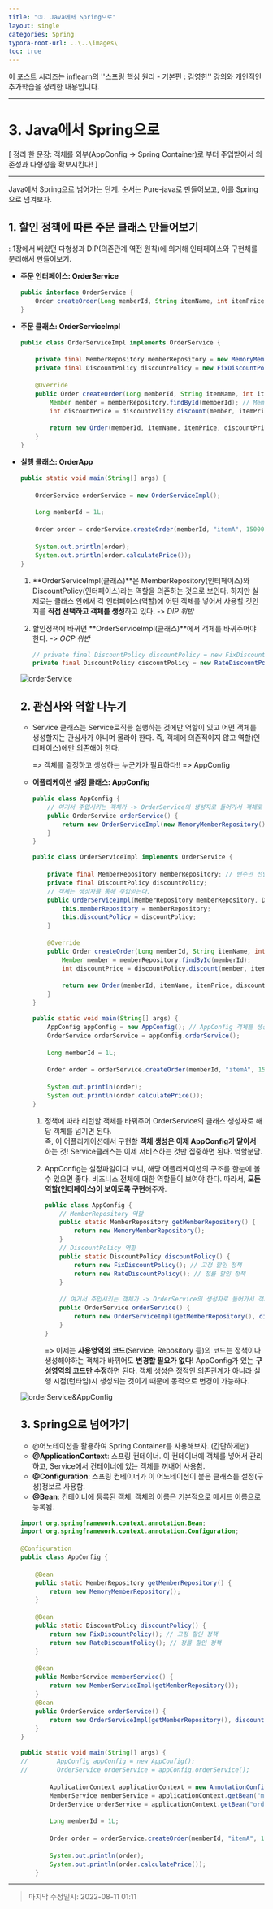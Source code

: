 ```yaml
---
title: "③. Java에서 Spring으로"
layout: single
categories: Spring
typora-root-url: ..\..\images\
toc: true
---
```


이 포스트 시리즈는 inflearn의 ''스프링 핵심 원리 - 기본편 : 김영한'' 강의와 개인적인 추가학습을 정리한 내용입니다.

------

# 3. Java에서 Spring으로

[ 정리 한 문장: 객체를 외부(AppConfig -> Spring Container)로 부터 주입받아서 의존성과 다형성을 확보시킨다! ]

------

Java에서 Spring으로 넘어가는 단계. 순서는 Pure-java로 만들어보고, 이를 Spring으로 넘겨보자.





## 1. 할인 정책에 따른 주문 클래스 만들어보기

: 1장에서 배웠던 다형성과 DIP(의존관계 역전 원칙)에 의거해 인터페이스와 구현체를 분리해서 만들어보기.

- **주문 인터페이스: OrderService**

  ```java
  public interface OrderService {
      Order createOrder(Long memberId, String itemName, int itemPrice);
  }
  ```

- **주문 클래스: OrderServiceImpl**

  ```java
  public class OrderServiceImpl implements OrderService {
  
      private final MemberRepository memberRepository = new MemoryMemberRepository();
      private final DiscountPolicy discountPolicy = new FixDiscountPolicy(); // 고정 할인 정책
      
      @Override
      public Order createOrder(Long memberId, String itemName, int itemPrice) {
          Member member = memberRepository.findById(memberId); // MemoryMemberRepository 객체 사용
          int discountPrice = discountPolicy.discount(member, itemPrice); //FixDiscountPolicy 객체 사용
  
          return new Order(memberId, itemName, itemPrice, discountPrice);
      }
  }
  ```

- **실행 클래스: OrderApp**

  ```java
  public static void main(String[] args) {
  	
      OrderService orderService = new OrderServiceImpl();
  
      Long memberId = 1L;
      
      Order order = orderService.createOrder(memberId, "itemA", 15000);
  
      System.out.println(order);
      System.out.println(order.calculatePrice());
  }
  ```

  1. **OrderServiceImpl(클래스)**은 MemberRepository(인터페이스)와 DiscountPolicy(인터페이스)라는 역할을 의존하는 것으로 보인다. 하지만 실제로는 클래스 안에서 각 인터페이스(역할)에 어떤 객체를 넣어서 사용할 것인지를 **직접 선택하고 객체를 생성**하고 있다. *-> DIP 위반*

  2. 할인정책에 바뀌면 **OrderServiceImpl(클래스)**에서 객체를 바꿔주어야 한다. *-> OCP 위반*

     ```java
     // private final DiscountPolicy discountPolicy = new FixDiscountPolicy(); // 고정 할인 정책
     private final DiscountPolicy discountPolicy = new RateDiscountPolicy(); // 정률 할인 정책
     ```

  ![orderService](..\..\images\orderService.png)

  

  

  

  ## 2. 관심사와 역할 나누기

  - Service 클래스는 Service로직을 실행하는 것에만 역할이 있고 어떤 객체를 생성할지는 관심사가 아니며 몰라야 한다. 즉, 객체에 의존적이지 않고 역할(인터페이스)에만 의존해야 한다.

    => 객체를 결정하고 생성하는 누군가가 필요하다!! => AppConfig

    

  - **어플리케이션 설정 클래스: AppConfig**

    ```java
    public class AppConfig {
        // 여기서 주입시키는 객체가 -> OrderService의 생성자로 들어가서 객체로 주입됨.
        public OrderService orderService() {                              // 할인정책 객체 생성
            return new OrderServiceImpl(new MemoryMemberRepository(), new RateDiscountPolicy());
        }
    }
    ```

    ```java
    public class OrderServiceImpl implements OrderService {
    
        private final MemberRepository memberRepository; // 변수만 선언하고
        private final DiscountPolicy discountPolicy; 
        // 객체는 생성자를 통해 주입받는다.
        public OrderServiceImpl(MemberRepository memberRepository, DiscountPolicy discountPolicy) {
            this.memberRepository = memberRepository;
            this.discountPolicy = discountPolicy;
        }
    
        @Override
        public Order createOrder(Long memberId, String itemName, int itemPrice) {
            Member member = memberRepository.findById(memberId);
            int discountPrice = discountPolicy.discount(member, itemPrice);
    
            return new Order(memberId, itemName, itemPrice, discountPrice);
        }
    }
    ```

    ```java
    public static void main(String[] args) {
        AppConfig appConfig = new AppConfig(); // AppConfig 객체를 생성해서 객체 불러오기
        OrderService orderService = appConfig.orderService();
    
        Long memberId = 1L;
        
        Order order = orderService.createOrder(memberId, "itemA", 15000);
    
        System.out.println(order);
        System.out.println(order.calculatePrice());
    }
    ```

    

    1. 정책에 따라 리턴할 객체를 바꿔주어 OrderService의 클래스 생성자로 해당 객체를 넘기면 된다.<br>즉, 이 어플리케이션에서 구현할 **객체 생성은 이제 AppConfig가 맡아서** 하는 것! Service클래스는 이제 서비스하는 것만 집중하면 된다. 역할분담.

    2. AppConfig는 설정파일이다 보니, 해당 어플리케이션의 구조를 한눈에 볼 수 있으면 좋다. 비즈니스 전체에 대한 역할들이 보여야 한다. 따라서, **모든 역할(인터페이스)이 보이도록 구현**해주자.

       ```java
       public class AppConfig {
           // MemberRepository 역할    
           public static MemberRepository getMemberRepository() {
               return new MemoryMemberRepository();
           }
           // DiscountPolicy 역할   
           public static DiscountPolicy discountPolicy() {
               return new FixDiscountPolicy(); // 고정 할인 정책
               return new RateDiscountPolicy(); // 정률 할인 정책
           }
       
           // 여기서 주입시키는 객체가 -> OrderService의 생성자로 들어가서 객체로 주입됨.
           public OrderService orderService() {
               return new OrderServiceImpl(getMemberRepository(), discountPolicy());
           }
       }
       ```

       => 이제는 **사용영역의 코드**(Service, Repository 등)의 코드는 정책이나 생성해야하는 객체가 바뀌어도 **변경할 필요가 없다!** AppConfig가 있는 **구성영역의 코드만 수정**하면 된다. 객체 생성은 정적인 의존관계가 아니라 실행 시점(런타임)시 생성되는 것이기 때문에 동적으로 변경이 가능하다.

  ![orderService&AppConfig](..\..\images\orderService&AppConfig.png)

  

  

  

  ## 3. Spring으로 넘어가기

  - @어노테이션을 활용하여 Spring Container를 사용해보자. (간단하게만)
  - **@ApplicationContext**: 스프링 컨테이너. 이 컨테이너에 객체를 넣어서 관리하고, Service에서 컨테이너에 있는 객체를 꺼내어 사용함.
  - **@Configuration**: 스프링 컨테이너가 이 어노테이션이 붙은 클래스를 설정(구성)정보로 사용함.
  - **@Bean**: 컨테이너에 등록된 객체. 객체의 이름은 기본적으로 메서드 이름으로 등록됨.

  ```java
  import org.springframework.context.annotation.Bean;
  import org.springframework.context.annotation.Configuration;
  
  @Configuration
  public class AppConfig {
     
      @Bean
      public static MemberRepository getMemberRepository() {
          return new MemoryMemberRepository();
      }
      
      @Bean
      public static DiscountPolicy discountPolicy() {
          return new FixDiscountPolicy(); // 고정 할인 정책
          return new RateDiscountPolicy(); // 정률 할인 정책
      }
  
      @Bean
      public MemberService memberService() {
          return new MemberServiceImpl(getMemberRepository());
      }
      @Bean
      public OrderService orderService() {
          return new OrderServiceImpl(getMemberRepository(), discountPolicy());
      }
  }
  ```

  ```java
  public static void main(String[] args) {
  //        AppConfig appConfig = new AppConfig();
  //        OrderService orderService = appConfig.orderService();
  
          ApplicationContext applicationContext = new AnnotationConfigApplicationContext(AppConfig.class);
          MemberService memberService = applicationContext.getBean("memberService", MemberService.class);
          OrderService orderService = applicationContext.getBean("orderService", OrderService.class);
  
          Long memberId = 1L;
          
          Order order = orderService.createOrder(memberId, "itemA", 15000);
  
          System.out.println(order);
          System.out.println(order.calculatePrice());
      }
  ```

  

------

> 마지막 수정일시: 2022-08-11 01:11